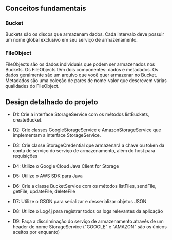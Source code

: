 ## Conceitos fundamentais

### Bucket

Buckets são os discos que armazenam dados. Cada intervalo deve possuir um nome global exclusivo em seu serviço de armazenamento.

### FileObject

FileObjects são os dados individuais que podem ser armazenados nos Buckets. Os FileObjects têm dois componentes: dados e metadados. Os dados geralmente são um arquivo que você quer armazenar no Bucket. Metadados são uma coleção de pares de nome-valor que descrevem várias qualidades do FileObject.


## Design detalhado do projeto

- D1: Crie a interface StorageService com os métodos listBuckets, createBucket.

- D2: Crie classes GoogleStorageService e AmazonStorageService que implementam a interface StorageService.

- D3: Crie classe StorageCredential que armazenará a chave ou token da conta de serviço do serviço de armazenamento, além do host para requisições

- D4: Utilize o Google Cloud Java Client for Storage

- D5: Utilize o AWS SDK para Java

- D6: Crie a classe BucketService com os métodos listFiles, sendFile, getFile, updateFile, deleteFile

- D7: Utilize o GSON para serializar e desserializar objetos JSON

- D8: Utilize o Log4j para registrar todos os logs relevantes da aplicação

- D9: Faça a discriminação do serviço de armazenamento através de um header de nome StorageService ("GOOGLE" e "AMAZON" são os únicos aceitos por enquanto)